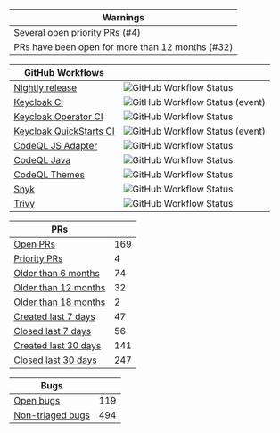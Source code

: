 |Warnings|
|--------|
|Several open priority PRs (#4)|
|PRs have been open for more than 12 months (#32)|

|GitHub Workflows| |
|----------------|-|
|[Nightly release](https://github.com/keycloak-rel/keycloak-rel/actions/workflows/release-nightly.yml)|![GitHub Workflow Status](https://img.shields.io/github/workflow/status/keycloak-rel/keycloak-rel/Release%20Nightly)|
|[Keycloak CI](https://github.com/keycloak/keycloak/actions/workflows/ci.yml?query=event%3Aschedule+branch%3Amain)|![GitHub Workflow Status (event)](https://img.shields.io/github/workflow/status/keycloak/keycloak/Keycloak%20CI?event=schedule&branch=main)|
|[Keycloak Operator CI](https://github.com/keycloak/keycloak/actions/workflows/operator-ci.yml?query=event%3Aschedule+branch%3Amain)|![GitHub Workflow Status](https://img.shields.io/github/workflow/status/keycloak/keycloak/Keycloak%20Operator%20CI?event=schedule&branch=main)|
|[Keycloak QuickStarts CI](https://github.com/keycloak/keycloak-quickstarts/actions?query=event%3Aschedule)|![GitHub Workflow Status (event)](https://img.shields.io/github/workflow/status/keycloak/keycloak-quickstarts/Quickstarts%20tests?event=schedule)|
|[CodeQL JS Adapter](https://github.com/keycloak/keycloak/actions/workflows/codeql-js-adapter-analysis.yml?query=event%3Aschedule+branch%3Amain)|![GitHub Workflow Status](https://img.shields.io/github/workflow/status/keycloak/keycloak/CodeQL%20JS%20Adapter?event=schedule&branch=main)|
|[CodeQL Java](https://github.com/keycloak/keycloak/actions/workflows/codeql-java-analysis.yml?query=event%3Aschedule+branch%3Amain)|![GitHub Workflow Status](https://img.shields.io/github/workflow/status/keycloak/keycloak/CodeQL%20Java?event=schedule&branch=main)|
|[CodeQL Themes](https://github.com/keycloak/keycloak/actions/workflows/codeql-theme-analysis.yml?query=event%3Aschedule+branch%3Amain)|![GitHub Workflow Status](https://img.shields.io/github/workflow/status/keycloak/keycloak/CodeQL%20Themes?event=schedule&branch=main)|
|[Snyk](https://github.com/keycloak/keycloak/actions/workflows/snyk.yml?query=event%3Aschedule+branch%3Amain)|![GitHub Workflow Status](https://img.shields.io/github/workflow/status/keycloak/keycloak/Snyk?event=schedule&branch=main)|
|[Trivy](https://github.com/keycloak/keycloak/actions/workflows/trivy-analysis.yml?query=event%3Aschedule+branch%3Amain)|![GitHub Workflow Status](https://img.shields.io/github/workflow/status/keycloak/keycloak/Trivy?event=schedule&branch=main)|

|PRs| |
|---|-|
|[Open PRs](https://github.com/keycloak/keycloak/pulls)|169|
|[Priority PRs](https://github.com/keycloak/keycloak/pulls?q=is%3Apr+is%3Aopen+label%3Apriority%2Fimportant%2Cpriority%2Fcritical)|4|
|[Older than 6 months](https://github.com/keycloak/keycloak/pulls?q=is%3Apr+is%3Aopen+created%3A%3C2022-03-12)|74|
|[Older than 12 months](https://github.com/keycloak/keycloak/pulls?q=is%3Apr+is%3Aopen+created%3A%3C2021-09-12)|32|
|[Older than 18 months](https://github.com/keycloak/keycloak/pulls?q=is%3Apr+is%3Aopen+created%3A%3C2021-03-12)|2|
|[Created last 7 days](https://github.com/keycloak/keycloak/pulls?q=is%3Apr+created%3A%3E2022-09-04)|47|
|[Closed last 7 days](https://github.com/keycloak/keycloak/pulls?q=is%3Apr+is%3Aclosed+closed%3A%3E2022-09-04)|56|
|[Created last 30 days](https://github.com/keycloak/keycloak/pulls?q=is%3Apr+created%3A%3E2022-08-12)|141|
|[Closed last 30 days](https://github.com/keycloak/keycloak/pulls?q=is%3Apr+is%3Aclosed+closed%3A%3E2022-08-12)|247|

|Bugs| |
|----|-|
|[Open bugs](https://github.com/keycloak/keycloak/issues?q=is%3Aissue+is%3Aopen+label%3Akind%2Fbug+-label%3Astatus%2Ftriage+)|119|
|[Non-triaged bugs](https://github.com/keycloak/keycloak/issues?q=is%3Aissue+is%3Aopen+label%3Akind%2Fbug+label%3Astatus%2Ftriage)|494|

